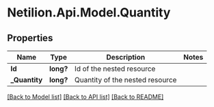# Netilion.Api.Model.Quantity
## Properties

Name | Type | Description | Notes
------------ | ------------- | ------------- | -------------
**Id** | **long?** | Id of the nested resource | 
**_Quantity** | **long?** | Quantity of the nested resource | 

[[Back to Model list]](../README.md#documentation-for-models) [[Back to API list]](../README.md#documentation-for-api-endpoints) [[Back to README]](../README.md)

